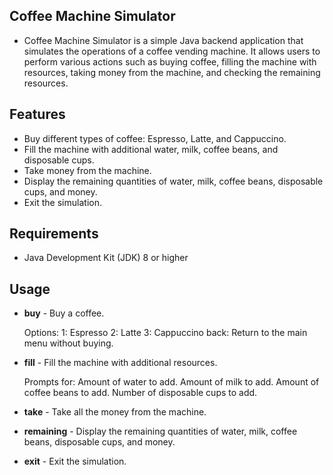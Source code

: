 ## Coffee Machine Simulator


- Coffee Machine Simulator is a simple Java backend application that simulates the operations of a coffee vending machine. It allows users to perform various actions such as buying coffee, filling the machine with resources, taking money from the machine, and checking the remaining resources.

## Features

- Buy different types of coffee: Espresso, Latte, and Cappuccino.
- Fill the machine with additional water, milk, coffee beans, and disposable cups.
- Take money from the machine.
- Display the remaining quantities of water, milk, coffee beans, disposable cups, and money.
- Exit the simulation.

## Requirements

- Java Development Kit (JDK) 8 or higher

## Usage

- **buy** - Buy a coffee.

    Options:
1: Espresso
2: Latte
3: Cappuccino
back: Return to the main menu without buying.

- **fill** - Fill the machine with additional resources.

    Prompts for:
Amount of water to add.
Amount of milk to add.
Amount of coffee beans to add.
Number of disposable cups to add.

- **take** - Take all the money from the machine.

- **remaining** - Display the remaining quantities of water, milk, coffee beans, disposable cups, and money.

- **exit** - Exit the simulation.

